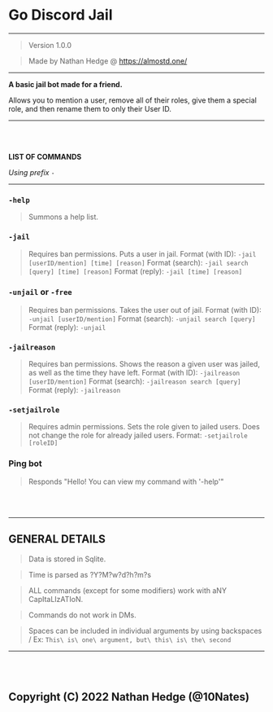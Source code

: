 # Go Discord Jail

----------------------------------

> Version 1.0.0

> Made by Nathan Hedge @ https://almostd.one/

----------------------------------

__A basic jail bot made for a friend.__

Allows you to mention a user, remove all of their roles, give them a special role, and then rename them to only their User ID.

----------------------------------

<br>
<br>

__LIST OF COMMANDS__

*Using prefix `-`*

---
### `-help`
> Summons a help list.
 
### `-jail`
> Requires ban permissions. Puts a user in jail.
> Format (with ID): `-jail [userID/mention] [time] [reason]`
> Format (search): `-jail search [query] [time] [reason]`
> Format (reply): `-jail [time] [reason]`
 
### `-unjail` or `-free`
> Requires ban permissions. Takes the user out of jail.
> Format (with ID): `-unjail [userID/mention]`
> Format (search): `-unjail search [query]`
> Format (reply): `-unjail`

### `-jailreason`
> Requires ban permissions. Shows the reason a given user was jailed, as well as the time they have left.
> Format (with ID): `-jailreason [userID/mention]`
> Format (search): `-jailreason search [query]`
> Format (reply): `-jailreason`

### `-setjailrole`
> Requires admin permissions. Sets the role given to jailed users. Does not change the role for already jailed users.
> Format: `-setjailrole [roleID]`

### Ping bot
> Responds "Hello! You can view my command with '-help'"

<br>
<br>

----------------------------------

__GENERAL DETAILS__
---
> Data is stored in Sqlite.

> Time is parsed as ?Y?M?w?d?h?m?s

> ALL commands (except for some modifiers) work with aNY CapItaLIzATIoN.

> Commands do not work in DMs.

> Spaces can be included in individual arguments by using backspaces / Ex: `This\ is\ one\ argument, but\ this\ is\ the\ second`

----------------------------------

<br>
<br>

## Copyright (C) 2022 Nathan Hedge (@10Nates)